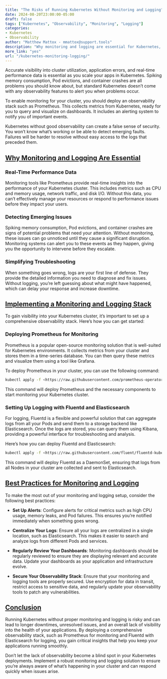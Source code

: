 ```yaml
---
title: "The Risks of Running Kubernetes Without Monitoring and Logging"
date: 2024-08-20T23:00:00-05:00
draft: false
tags: ["Kubernetes", "Observability", "Monitoring", "Logging"]
categories:
- Kubernetes
- Observability
author: "Matthew Mattox - mmattox@support.tools"
description: "Why monitoring and logging are essential for Kubernetes, and how to implement a robust observability stack."
more_link: "yes"
url: "/kubernetes-monitoring-logging/"
---
```


Accurate visibility into cluster utilization, application errors, and real-time performance data is essential as you scale your apps in Kubernetes. Spiking memory consumption, Pod evictions, and container crashes are all problems you should know about, but standard Kubernetes doesn’t come with any observability features to alert you when problems occur.

To enable monitoring for your cluster, you should deploy an observability stack such as Prometheus. This collects metrics from Kubernetes, ready for you to query and visualize on dashboards. It includes an alerting system to notify you of important events.

Kubernetes without good observability can create a false sense of security. You won’t know what’s working or be able to detect emerging faults. Failures will be harder to resolve without easy access to the logs that preceded them.

<!--more-->

## [Why Monitoring and Logging Are Essential](#why-monitoring-and-logging-are-essential)

### Real-Time Performance Data

Monitoring tools like Prometheus provide real-time insights into the performance of your Kubernetes cluster. This includes metrics such as CPU and memory usage, network traffic, and disk I/O. Without this data, you can’t effectively manage your resources or respond to performance issues before they impact your users.

### Detecting Emerging Issues

Spiking memory consumption, Pod evictions, and container crashes are signs of potential problems that need your attention. Without monitoring, these issues can go unnoticed until they cause a significant disruption. Monitoring systems can alert you to these events as they happen, giving you the opportunity to intervene before they escalate.

### Simplifying Troubleshooting

When something goes wrong, logs are your first line of defense. They provide the detailed information you need to diagnose and fix issues. Without logging, you’re left guessing about what might have happened, which can delay your response and increase downtime.

## [Implementing a Monitoring and Logging Stack](#implementing-a-monitoring-and-logging-stack)

To gain visibility into your Kubernetes cluster, it’s important to set up a comprehensive observability stack. Here’s how you can get started:

### Deploying Prometheus for Monitoring

Prometheus is a popular open-source monitoring solution that is well-suited for Kubernetes environments. It collects metrics from your cluster and stores them in a time-series database. You can then query these metrics and visualize them using a tool like Grafana.

To deploy Prometheus in your cluster, you can use the following command:

```bash
kubectl apply -f <https://raw.githubusercontent.com/prometheus-operator/prometheus-operator/main/bundle.yaml>
```

This command will deploy Prometheus and the necessary components to start monitoring your Kubernetes cluster.

### Setting Up Logging with Fluentd and Elasticsearch

For logging, Fluentd is a flexible and powerful solution that can aggregate logs from all your Pods and send them to a storage backend like Elasticsearch. Once the logs are stored, you can query them using Kibana, providing a powerful interface for troubleshooting and analysis.

Here’s how you can deploy Fluentd and Elasticsearch:

```bash
kubectl apply -f <https://raw.githubusercontent.com/fluent/fluentd-kubernetes-daemonset/master/fluentd-daemonset-elasticsearch-rbac.yaml>
```

This command will deploy Fluentd as a DaemonSet, ensuring that logs from all Nodes in your cluster are collected and sent to Elasticsearch.

## [Best Practices for Monitoring and Logging](#best-practices-for-monitoring-and-logging)

To make the most out of your monitoring and logging setup, consider the following best practices:

- **Set Up Alerts**: Configure alerts for critical metrics such as high CPU usage, memory leaks, and Pod failures. This ensures you’re notified immediately when something goes wrong.

- **Centralize Your Logs**: Ensure all your logs are centralized in a single location, such as Elasticsearch. This makes it easier to search and analyze logs from different Pods and services.

- **Regularly Review Your Dashboards**: Monitoring dashboards should be regularly reviewed to ensure they are displaying relevant and accurate data. Update your dashboards as your application and infrastructure evolve.

- **Secure Your Observability Stack**: Ensure that your monitoring and logging tools are properly secured. Use encryption for data in transit, restrict access to sensitive data, and regularly update your observability tools to patch any vulnerabilities.

## [Conclusion](#conclusion)

Running Kubernetes without proper monitoring and logging is risky and can lead to longer downtimes, unresolved issues, and an overall lack of visibility into the health of your applications. By deploying a comprehensive observability stack, such as Prometheus for monitoring and Fluentd with Elasticsearch for logging, you gain critical insights that help you keep your applications running smoothly.

Don’t let the lack of observability become a blind spot in your Kubernetes deployments. Implement a robust monitoring and logging solution to ensure you’re always aware of what’s happening in your cluster and can respond quickly when issues arise.
